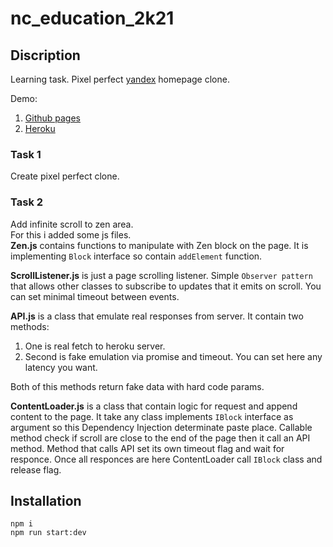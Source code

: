 # nc_education_2k21

## Discription

Learning task. Pixel perfect [yandex](https://yandex.ru/) homepage clone.   
  
Demo:  
1. [Github pages](https://taratatuy.github.io/yandex-clone-pp/)
2. [Heroku](https://yandex-homepage-clone.herokuapp.com/)

### Task 1

Create pixel perfect clone.

### Task 2

Add infinite scroll to zen area.  
For this i added some js files.  
**Zen.js** contains functions to manipulate with Zen block on the page. It is implementing `Block` interface so contain `addElement` function.  
  
**ScrollListener.js** is just a page scrolling listener. Simple `Observer pattern` that allows other classes to subscribe to updates that it emits on scroll. You can set minimal timeout between events.  
  
**API.js** is a class that emulate real responses from server. It contain two methods: 
1. One is real fetch to heroku server.  
2. Second is fake emulation via promise and timeout. You can set here any latency you want.  

Both of this methods return fake data with hard code params.  
  
**ContentLoader.js** is a class that contain logic for request and append content to the page. It take any class implements `IBlock` interface as argument so this Dependency Injection determinate paste place. Callable method check if scroll are close to the end of the page then it call an API method. Method that calls API set its own timeout flag and wait for responce. Once all responces are here ContentLoader call `IBlock` class and release flag.

 
## Installation

```
npm i 
npm run start:dev
``` 

